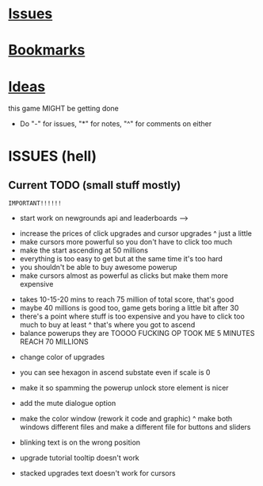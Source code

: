 # [Issues](#issues)
# [Bookmarks](#bookmarks)
# [Ideas](#ideas)

this game MIGHT be getting done

* Do "-" for issues, "*" for notes, "^" for comments on either

# ISSUES (hell)
## Current TODO (small stuff mostly)

<!-- ================ -->
	IMPORTANT!!!!!!
<!-- ================ -->
- start work on newgrounds api and leaderboards -->

<!-- balancing -->
- increase the prices of click upgrades and cursor upgrades
^ just a little
- make cursors more powerful so you don't have to click too much
- make the start ascending at 50 millions
- everything is too easy to get but at the same time it's too hard
- you shouldn't be able to buy awesome powerup
- make cursors almost as powerful as clicks but make them more expensive

<!-- ascension -->
- takes 10-15-20 mins to reach 75 million of total score, that's good
- maybe 40 millions is good too, game gets boring a little bit after 30
- there's a point where stuff is too expensive and you have to click too much to buy at least
^ that's where you got to ascend
- balance powerups they are TOOOO FUCKING OP TOOK ME 5 MINUTES REACH 70 MILLIONS

<!-- graphics -->
- change color of upgrades
- you can see hexagon in ascend substate even if scale is 0
- make it so spamming the powerup unlock store element is nicer
- add the mute dialogue option
- make the color window (rework it code and graphic)
	^ make both windows different files and make a different file for buttons and sliders

- blinking text is on the wrong position
- upgrade tutorial tooltip doesn't work
- stacked upgrades text doesn't work for cursors